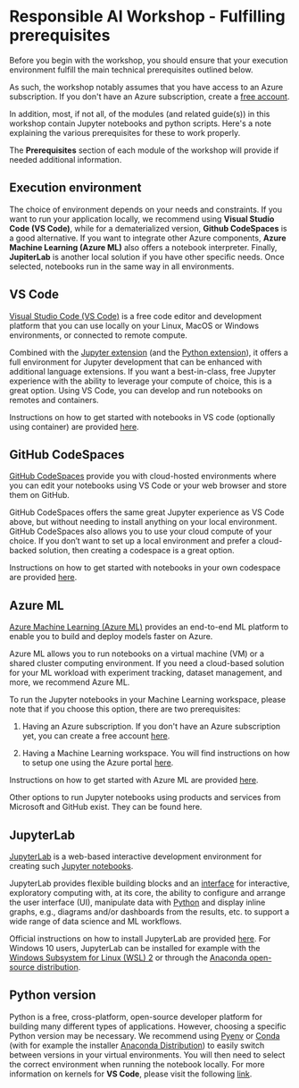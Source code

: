 # Responsible AI Workshop - Fulfilling  prerequisites

Before you begin with the workshop, you should ensure that your execution environment fulfill the main technical prerequisites outlined below. 

As such, the workshop notably assumes that you have access to an Azure subscription. If you don't have an Azure subscription, create a [free account](https://azure.microsoft.com/en-us/free/).

In addition, most, if not all, of the modules (and related guide(s)) in this workshop contain Jupyter notebooks and python scripts. Here's a note explaining the various prerequisites for these to work properly. 

The **Prerequisites** section of each module of the workshop will provide if needed additional information.

## Execution environment 

The choice of environment depends on your needs and constraints. If you want to run your application locally, we recommend using **Visual Studio Code (VS Code)**, while for a dematerialized version, **Github CodeSpaces** is a good alternative. If you want to integrate other Azure components, **Azure Machine Learning (Azure ML)** also offers a notebook interpreter. Finally, **JupiterLab** is another local solution if you have other specific needs. Once selected, notebooks run in the same way in all environments. 

## VS Code 

[Visual Studio Code (VS Code)](https://code.visualstudio.com/) is a free code editor and development platform that you can use locally on your Linux, MacOS or Windows environments, or connected to remote compute.  

Combined with the [Jupyter extension](https://marketplace.visualstudio.com/items?itemName=ms-toolsai.jupyter) (and the [Python extension](https://marketplace.visualstudio.com/items?itemName=ms-python.python)), it offers a full environment for Jupyter development that can be enhanced with additional language extensions. If you want a best-in-class, free Jupyter experience with the ability to leverage your compute of choice, this is a great option. Using VS Code, you can develop and run notebooks on remotes and containers.  

Instructions on how to get started with notebooks in VS code (optionally using container) are provided [here](https://code.visualstudio.com/docs/datascience/jupyter-notebooks). 

## GitHub CodeSpaces 

[GitHub CodeSpaces](https://docs.github.com/en/codespaces) provide you with cloud-hosted environments where you can edit your notebooks using VS Code or your web browser and store them on GitHub.  

GitHub CodeSpaces offers the same great Jupyter experience as VS Code above, but without needing to install anything on your local environment. GitHub CodeSpaces also allows you to use your cloud compute of your choice. If you don’t want to set up a local environment and prefer a cloud-backed solution, then creating a codespace is a great option. 

Instructions on how to get started with notebooks in your own codespace are provided [here](https://code.visualstudio.com/docs/datascience/jupyter-notebooks). 

## Azure ML 

[Azure Machine Learning (Azure ML)](https://azure.microsoft.com/en-us/services/machine-learning/) provides an end-to-end ML platform to enable you to build and deploy models faster on Azure. 

Azure ML allows you to run notebooks on a virtual machine (VM) or a shared cluster computing environment. If you need a cloud-based solution for your ML workload with experiment tracking, dataset management, and more, we recommend Azure ML. 

To run the Jupyter notebooks in your Machine Learning workspace, please note that if you choose this option, there are two prerequisites: 

1. Having an Azure subscription. If you don't have an Azure subscription yet, you can create a free account [here](https://azure.microsoft.com/free/). 

2. Having a Machine Learning workspace. You will find instructions on how to setup one using the Azure portal [here](https://docs.microsoft.com/en-us/azure/machine-learning/how-to-manage-workspace?tabs=python). 

Instructions on how to get started with Azure ML are provided [here](https://aka.ms/aznb-aml). 

Other options to run Jupyter notebooks using products and services from Microsoft and GitHub exist. They can be found here. 

## JupyterLab 

[JupyterLab](https://jupyter.org/) is a web-based interactive development environment for creating such [Jupyter notebooks](https://jupyterlab.readthedocs.io/en/stable/user/notebook.html). 

JupyterLab provides flexible building blocks and an [interface](https://jupyterlab.readthedocs.io/en/stable/user/interface.html) for interactive, exploratory computing with, at its core, the ability to configure and arrange the user interface (UI), manipulate data with [Python](https://www.python.org/) and display inline graphs, e.g., diagrams and/or dashboards from the results, etc. to support a wide range of data science and ML workflows. 

Official instructions on how to install JupyterLab are provided [here](https://jupyter.org/install.html). For Windows 10 users, JupyterLab can be installed for example with the[ Windows Subsystem for Linux (WSL) 2](https://docs.microsoft.com/en-us/windows/wsl/install-win10) or through the [Anaconda open-source distribution](https://www.anaconda.com/products/individual#Downloads). 

## Python version 

Python is a free, cross-platform, open-source developer platform for building many different types of applications. However, choosing a specific Python version may be necessary. We recommend using [Pyenv](https://github.com/pyenv/pyenv) or [Conda](https://docs.conda.io/projects/conda/en/latest/user-guide/install/index.html) (with for example the installer [Anaconda Distribution](https://www.anaconda.com/download)) to easily switch between versions in your virtual environments. You will then need to select the correct environment when running the notebook locally. For more information on kernels for **VS Code**, please visit the following [link](https://code.visualstudio.com/docs/python/environments).  